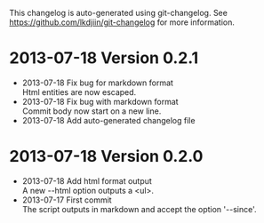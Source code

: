 This changelog is auto-generated using git-changelog.
See https://github.com/lkdjiin/git-changelog for more information.


2013-07-18 Version 0.2.1  
==========================
* 2013-07-18 Fix bug for markdown format  
  Html entities are now escaped.
* 2013-07-18 Fix bug with markdown format  
  Commit body now start on a new line.
* 2013-07-18 Add auto-generated changelog file  

2013-07-18 Version 0.2.0  
==========================
* 2013-07-18 Add html format output  
  A new --html option outputs a &lt;ul&gt;.
* 2013-07-17 First commit  
  The script outputs in markdown and accept the option '--since'.

